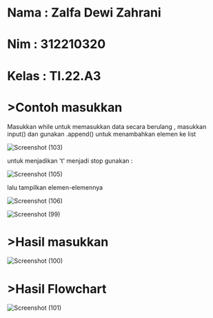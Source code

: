 # Nama : Zalfa Dewi Zahrani
# Nim : 312210320
# Kelas : TI.22.A3

# >Contoh masukkan

Masukkan while untuk memasukkan data secara berulang , masukkan input() dan gunakan .append() untuk menambahkan elemen ke list

![Screenshot (103)](https://user-images.githubusercontent.com/115516617/202657499-e6840192-c464-46b8-98ed-33fdb881e780.png)

untuk menjadikan 't' menjadi stop gunakan :

![Screenshot (105)](https://user-images.githubusercontent.com/115516617/202658102-3932758e-41dc-407b-8448-6b7af1b6a242.png)

lalu tampilkan elemen-elemennya

![Screenshot (106)](https://user-images.githubusercontent.com/115516617/202658524-8cca78ed-547e-47e0-b02f-04cf4547ade1.png)

![Screenshot (99)](https://user-images.githubusercontent.com/115516617/202658599-e43ad8bf-e067-4f35-984f-a6fc2f1c74c9.png)

# >Hasil masukkan

![Screenshot (100)](https://user-images.githubusercontent.com/115516617/202634298-80537c86-14db-450f-80c3-c45d08640a22.png)

# >Hasil Flowchart

![Screenshot (101)](https://user-images.githubusercontent.com/115516617/202639337-256d1e62-3489-4402-a48c-ce6179e45c10.png)


